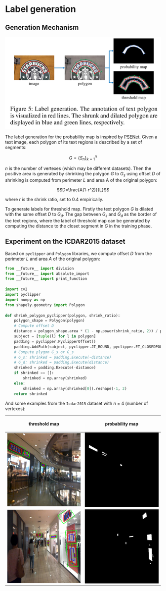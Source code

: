 

# Label generation

## Generation Mechanism

<p align="center">
    <img src="../../images/label_generation.png">
</p>

The label generation for the probability map is inspired by [PSENet](https://arxiv.org/abs/1903.12473). Given a text image, each polygon of its text regions is described by a set of segments:

$$G=\lbrace S_n \rbrace_{k=1}^n$$

$n$ is the number of vertexes (which may be different datasets). Then the positive area is generated by shrinking the polygon $G$ to $G_s$ using offset $D$ of shrinking is computed from perimeter $L$ and area A of the original polygon:

$$D=\frac{A(1-r^2)}{L}$$

where $r$ is the shrink ratio, set to 0.4 empirically.

To generate labels for threshold map. Firstly the text polygon $G$ is dilated with the same offset $D$ to $G_d$. The gap between $G_s$ and $G_d$ as the border of the text regions, where the label of threshold map can be generated by computing the distance to the closet segment in $G$ in the training phase.


## Experiment on the ICDAR2015 dataset

Based on `pyclipper` and `Polygon` libraries, we compute offset $D$ from the perimeter $L$ and area $A$ of the original polygon:

```python
from __future__ import division
from __future__ import absolute_import
from __future__ import print_function

import cv2
import pyclipper
import numpy as np
from shapely.geometry import Polygon

def shrink_polygon_pyclipper(polygon, shrink_ratio):
    polygon_shape = Polygon(polygon)
    # Compute offset D
    distance = polygon_shape.area * (1 - np.power(shrink_ratio, 2)) / polygon_shape.length
    subject = [tuple(l) for l in polygon]
    padding = pyclipper.PyclipperOffset()
    padding.AddPath(subject, pyclipper.JT_ROUND, pyclipper.ET_CLOSEDPOLYGON)
    # Compute plygon G_s or G_s
    # G_s: shrinked = padding.Execute(-distance)
    # G_d: shrinked = padding.Execute(distance)
    shrinked = padding.Execute(-distance)
    if shrinked == []:
        shrinked = np.array(shrinked)
    else:
        shrinked = np.array(shrinked[0]).reshape(-1, 2)
    return shrinked
```

And some examples from the `Icdar2015` dataset with $n$ = 4 (number of vertexes):

| <p align=center>threshold map</p>| <p align='center'>probability map</p> | 
|--|--|
| <img src="../../images/shrink_map_21.png" width=320> | <img src="../../images/21_gt.png" width=320> |
| <img src="../../images/shrink_map_27.png" width=320> | <img src="../../images/27_gt.png" width=320> |



